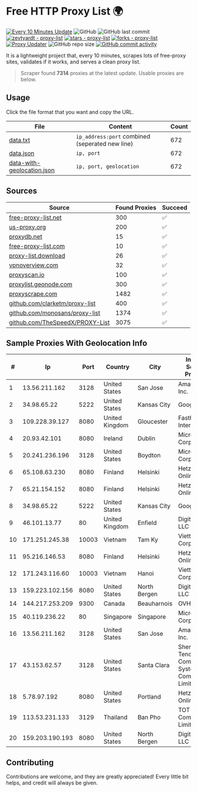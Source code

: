 
# Free HTTP Proxy List 🌍

[![Every 10 Minutes Update](https://github.com/mertguvencli/http-proxy-list/actions/workflows/main.yml/badge.svg?branch=main)](https://github.com/mertguvencli/http-proxy-list/actions/workflows/main.yml)
![GitHub](https://img.shields.io/github/license/mertguvencli/http-proxy-list)
![GitHub last commit](https://img.shields.io/github/last-commit/mertguvencli/http-proxy-list)
[![zevtyardt - proxy-list](https://img.shields.io/static/v1?label=zevtyardt&message=proxy-list&color=blue&logo=github)](https://github.com/zevtyardt/proxy-list "Go to GitHub repo")
[![stars - proxy-list](https://img.shields.io/github/stars/zevtyardt/proxy-list?style=social)](https://github.com/zevtyardt/proxy-list)
[![forks - proxy-list](https://img.shields.io/github/forks/zevtyardt/proxy-list?style=social)](https://github.com/zevtyardt/proxy-list)
[![Proxy Updater](https://github.com/zevtyardt/proxy-list/workflows/Proxy%20Updater/badge.svg)](https://github.com/zevtyardt/proxy-list/actions?query=workflow:"Proxy+Updater")
![GitHub repo size](https://img.shields.io/github/repo-size/zevtyardt/proxy-list)
[![GitHub commit activity](https://img.shields.io/github/commit-activity/m/zevtyardt/proxy-list?logo=commits)](https://github.com/zevtyardt/proxy-list/commits/main)

It is a lightweight project that, every 10 minutes, scrapes lots of free-proxy sites, validates if it works, and serves a clean proxy list.

> Scraper found **7314** proxies at the latest update. Usable proxies are below.

## Usage

Click the file format that you want and copy the URL.

|File|Content|Count|
|----|-------|-----|
|[data.txt](https://raw.githubusercontent.com/mertguvencli/http-proxy-list/main/proxy-list/data.txt)|`ip_address:port` combined (seperated new line)|672|
|[data.json](https://raw.githubusercontent.com/mertguvencli/http-proxy-list/main/proxy-list/data.json)|`ip, port`|672|
|[data-with-geolocation.json](https://raw.githubusercontent.com/mertguvencli/http-proxy-list/main/proxy-list/data-with-geolocation.json)|`ip, port, geolocation`|672|

## Sources

|Source|Found Proxies|Succeed|
|------|-------------|-------|
|[free-proxy-list.net](https://free-proxy-list.net)|300|✅|
|[us-proxy.org](https://www.us-proxy.org)|200|✅|
|[proxydb.net](http://proxydb.net)|15|✅|
|[free-proxy-list.com](https://free-proxy-list.com/?page=&port=&type%5B%5D=http&type%5B%5D=https&up_time=0&search=Search)|10|✅|
|[proxy-list.download](https://www.proxy-list.download/HTTP)|26|✅|
|[vpnoverview.com](https://vpnoverview.com/privacy/anonymous-browsing/free-proxy-servers)|32|✅|
|[proxyscan.io](https://www.proxyscan.io)|100|✅|
|[proxylist.geonode.com](https://proxylist.geonode.com/api/proxy-list?limit=300&page=1&sort_by=lastChecked&sort_type=desc&protocols=http,https)|300|✅|
|[proxyscrape.com](https://api.proxyscrape.com/v2/?request=displayproxies&protocol=http&timeout=10000&country=all&ssl=all&anonymity=all)|1482|✅|
|[github.com/clarketm/proxy-list](https://raw.githubusercontent.com/clarketm/proxy-list/master/proxy-list-raw.txt)|400|✅|
|[github.com/monosans/proxy-list](https://raw.githubusercontent.com/monosans/proxy-list/main/proxies/http.txt)|1374|✅|
|[github.com/TheSpeedX/PROXY-List](https://raw.githubusercontent.com/TheSpeedX/PROXY-List/master/http.txt)|3075|✅|


## Sample Proxies With Geolocation Info

|#|Ip|Port|Country|City|Internet Service Provider|
|-|--|----|-------|----|-------------------------|
|1|13.56.211.162|3128|United States|San Jose|Amazon.com, Inc.|
|2|34.98.65.22|5222|United States|Kansas City|Google LLC|
|3|109.228.39.127|8080|United Kingdom|Gloucester|Fasthosts Internet Ltd|
|4|20.93.42.101|8080|Ireland|Dublin|Microsoft Corporation|
|5|20.241.236.196|3128|United States|Boydton|Microsoft Corporation|
|6|65.108.63.230|8080|Finland|Helsinki|Hetzner Online GmbH|
|7|65.21.154.152|8080|Finland|Helsinki|Hetzner Online GmbH|
|8|34.98.65.22|5222|United States|Kansas City|Google LLC|
|9|46.101.13.77|80|United Kingdom|Enfield|DigitalOcean, LLC|
|10|171.251.245.38|10003|Vietnam|Tam Ky|Viettel Corporation|
|11|95.216.146.53|8080|Finland|Helsinki|Hetzner Online GmbH|
|12|171.243.116.60|10003|Vietnam|Hanoi|Viettel Corporation|
|13|159.223.102.156|8080|United States|North Bergen|DigitalOcean, LLC|
|14|144.217.253.209|9300|Canada|Beauharnois|OVH SAS|
|15|40.119.236.22|80|Singapore|Singapore|Microsoft Corporation|
|16|13.56.211.162|3128|United States|San Jose|Amazon.com, Inc.|
|17|43.153.62.57|3128|United States|Santa Clara|Shenzhen Tencent Computer Systems Company Limited|
|18|5.78.97.192|8080|United States|Portland|Hetzner Online GmbH|
|19|113.53.231.133|3129|Thailand|Ban Pho|TOT Public Company Limited|
|20|159.203.190.193|8080|United States|North Bergen|DigitalOcean, LLC|



## Contributing

Contributions are welcome, and they are greatly appreciated! Every
little bit helps, and credit will always be given.

